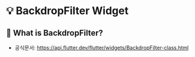 # 💡 BackdropFilter Widget

## 📌 What is BackdropFilter?

- 공식문서: <https://api.flutter.dev/flutter/widgets/BackdropFilter-class.html>

